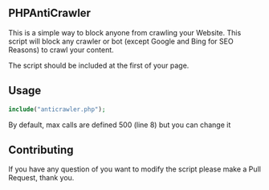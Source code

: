 ## PHPAntiCrawler
This is a simple way to block anyone from crawling your Website.
This script will block any crawler or bot (except Google and Bing for SEO Reasons) to crawl your content.

The script should be included at the first of your page.

## Usage

```php
include("anticrawler.php");
```
By default, max calls are defined 500 (line 8)  but you can change it 

## Contributing
If you have any question of you want to modify the script please make a Pull Request, thank you.
